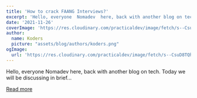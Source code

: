 ```yaml
---
title: 'How to crack FAANG Interviews?'
excerpt: 'Hello, everyone  Nomadev  here, back with another blog on tech. Today we will be discussing in brief...'
date: '2021-11-26'
coverImage: 'https://res.cloudinary.com/practicaldev/image/fetch/s--CsuD8TQh--/c_imagga_scale,f_auto,fl_progressive,h_420,q_auto,w_1000/https://dev-to-uploads.s3.amazonaws.com/uploads/articles/yy6g8h2z1y7req5ibczx.jpg'
author:
  name: Koders
  picture: "assets/blog/authors/koders.png"
ogImage:
  url: 'https://res.cloudinary.com/practicaldev/image/fetch/s--CsuD8TQh--/c_imagga_scale,f_auto,fl_progressive,h_420,q_auto,w_1000/https://dev-to-uploads.s3.amazonaws.com/uploads/articles/yy6g8h2z1y7req5ibczx.jpg'
---
```


Hello, everyone  Nomadev  here, back with another blog on tech. Today we will be discussing in brief...

[Read more](https://dev.to/thenomadevel/how-to-crack-faang-interviews-3889)
